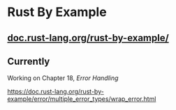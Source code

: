 
# Rust By Example

## [doc.rust-lang.org/rust-by-example/](https://doc.rust-lang.org/rust-by-example/)


## Currently

Working on Chapter 18, *Error Handling*

https://doc.rust-lang.org/rust-by-example/error/multiple_error_types/wrap_error.html
